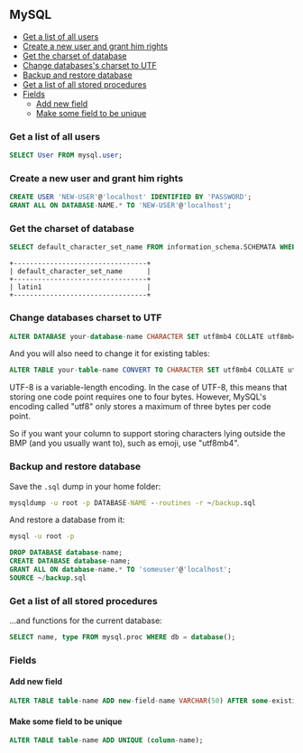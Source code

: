 ## MySQL

- [Get a list of all users](#get-a-list-of-all-users)
- [Create a new user and grant him rights](#create-a-new-user-and-grant-him-rights)
- [Get the charset of database](#get-the-charset-of-database)
- [Change databases's charset to UTF](#change-databases-charset-to-utf)
- [Backup and restore database](#backup-and-restore-database)
- [Get a list of all stored procedures](#get-a-list-of-all-stored-procedures)
- [Fields](#fields)
  - [Add new field](#add-new-field)
  - [Make some field to be unique](#make-some-field-to-be-unique)

### Get a list of all users

``` sql
SELECT User FROM mysql.user;
```

### Create a new user and grant him rights

``` sql
CREATE USER 'NEW-USER'@'localhost' IDENTIFIED BY 'PASSWORD';
GRANT ALL ON DATABASE-NAME.* TO 'NEW-USER'@'localhost';
```

### Get the charset of database

``` sql
SELECT default_character_set_name FROM information_schema.SCHEMATA WHERE schema_name = "YOUR-DATABASE-NAME";
```

```
+---------------------------------+
| default_character_set_name      |
+---------------------------------+
| latin1                          |
+---------------------------------+
```

### Change databases charset to UTF

``` sql
ALTER DATABASE your-database-name CHARACTER SET utf8mb4 COLLATE utf8mb4_unicode_ci;
```

And you will also need to change it for existing tables:

``` sql
ALTER TABLE your-table-name CONVERT TO CHARACTER SET utf8mb4 COLLATE utf8mb4_unicode_ci;
```

UTF-8 is a variable-length encoding. In the case of UTF-8, this means that storing one code point requires one to four bytes. However, MySQL's encoding called "utf8" only stores a maximum of three bytes per code point.

So if you want your column to support storing characters lying outside the BMP (and you usually want to), such as emoji, use "utf8mb4".

### Backup and restore database

Save the `.sql` dump in your home folder:

``` cmd
mysqldump -u root -p DATABASE-NAME --routines -r ~/backup.sql
```

And restore a database from it:

``` cmd
mysql -u root -p
```

``` sql
DROP DATABASE database-name;
CREATE DATABASE database-name;
GRANT ALL ON database-name.* TO 'someuser'@'localhost';
SOURCE ~/backup.sql
```

### Get a list of all stored procedures

...and functions for the current database:

```sql
SELECT name, type FROM mysql.proc WHERE db = database();
```

### Fields

#### Add new field

``` sql
ALTER TABLE table-name ADD new-field-name VARCHAR(50) AFTER some-existing-field;
```

#### Make some field to be unique

``` sql
ALTER TABLE table-name ADD UNIQUE (column-name);
```
